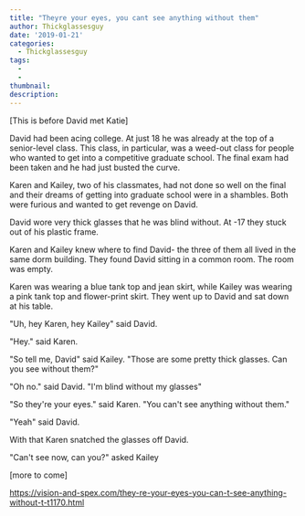 ```yaml
---
title: "Theyre your eyes, you cant see anything without them"
author: Thickglassesguy
date: '2019-01-21'
categories:
  - Thickglassesguy
tags:
  - 
  - 
thumbnail: 
description: 
---
```


[This is before David met Katie]

David had been acing college. At just 18 he was already at the top of a senior-level class. This class, in particular, was a weed-out class for people who wanted to get into a competitive graduate school. The final exam had been taken and he had just busted the curve.

Karen and Kailey, two of his classmates, had not done so well on the final and their dreams of getting into graduate school were in a shambles. Both were furious and wanted to get revenge on David.

David wore very thick glasses that he was blind without. At -17 they stuck out of his plastic frame.

Karen and Kailey knew where to find David- the three of them all lived in the same dorm building. They found David sitting in a common room. The room was empty.

Karen was wearing a blue tank top and jean skirt, while Kailey was wearing a pink tank top and flower-print skirt. They went up to David and sat down at his table.

"Uh, hey Karen, hey Kailey" said David. 

"Hey." said Karen.

"So tell me, David" said Kailey. "Those are some pretty thick glasses. Can you see without them?"

"Oh no." said David. "I'm blind without my glasses"

"So they're your eyes." said Karen. "You can't see anything without them."

"Yeah" said David.

With that Karen snatched the glasses off David.

"Can't see now, can you?" asked Kailey

[more to come]

https://vision-and-spex.com/they-re-your-eyes-you-can-t-see-anything-without-t-t1170.html
